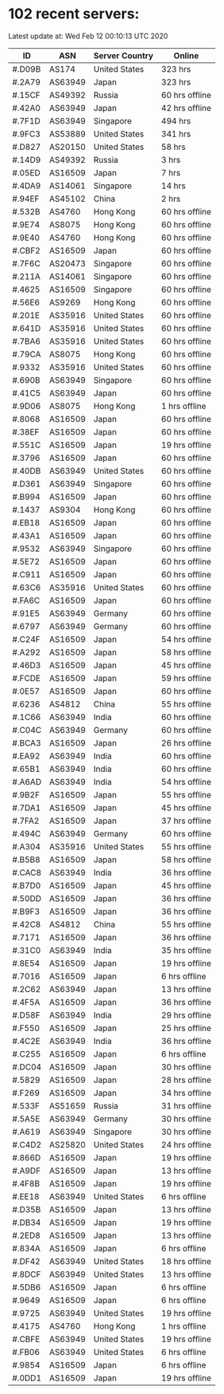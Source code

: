 # 102 recent servers:

Latest update at: Wed Feb 12 00:10:13 UTC 2020

| ID | ASN | Server Country | Online |
| -- | --- | -------------- | ------ |
| #.D09B | AS174 | United States | 323 hrs |
| #.2A79 | AS63949 | Japan | 323 hrs |
| #.15CF | AS49392 | Russia | 60 hrs offline |
| #.42A0 | AS63949 | Japan | 42 hrs offline |
| #.7F1D | AS63949 | Singapore | 494 hrs |
| #.9FC3 | AS53889 | United States | 341 hrs |
| #.D827 | AS20150 | United States | 58 hrs |
| #.14D9 | AS49392 | Russia | 3 hrs |
| #.05ED | AS16509 | Japan | 7 hrs |
| #.4DA9 | AS14061 | Singapore | 14 hrs |
| #.94EF | AS45102 | China | 2 hrs |
| #.532B | AS4760 | Hong Kong | 60 hrs offline |
| #.9E74 | AS8075 | Hong Kong | 60 hrs offline |
| #.9E40 | AS4760 | Hong Kong | 60 hrs offline |
| #.CBF2 | AS16509 | Japan | 60 hrs offline |
| #.7F6C | AS20473 | Singapore | 60 hrs offline |
| #.211A | AS14061 | Singapore | 60 hrs offline |
| #.4625 | AS16509 | Singapore | 60 hrs offline |
| #.56E6 | AS9269 | Hong Kong | 60 hrs offline |
| #.201E | AS35916 | United States | 60 hrs offline |
| #.641D | AS35916 | United States | 60 hrs offline |
| #.7BA6 | AS35916 | United States | 60 hrs offline |
| #.79CA | AS8075 | Hong Kong | 60 hrs offline |
| #.9332 | AS35916 | United States | 60 hrs offline |
| #.690B | AS63949 | Singapore | 60 hrs offline |
| #.41C5 | AS63949 | Japan | 60 hrs offline |
| #.9D06 | AS8075 | Hong Kong | 1 hrs offline |
| #.8068 | AS16509 | Japan | 60 hrs offline |
| #.38EF | AS16509 | Japan | 60 hrs offline |
| #.551C | AS16509 | Japan | 19 hrs offline |
| #.3796 | AS16509 | Japan | 60 hrs offline |
| #.40DB | AS63949 | United States | 60 hrs offline |
| #.D361 | AS63949 | Singapore | 60 hrs offline |
| #.B994 | AS16509 | Japan | 60 hrs offline |
| #.1437 | AS9304 | Hong Kong | 60 hrs offline |
| #.EB18 | AS16509 | Japan | 60 hrs offline |
| #.43A1 | AS16509 | Japan | 60 hrs offline |
| #.9532 | AS63949 | Singapore | 60 hrs offline |
| #.5E72 | AS16509 | Japan | 60 hrs offline |
| #.C911 | AS16509 | Japan | 60 hrs offline |
| #.63C6 | AS35916 | United States | 60 hrs offline |
| #.FA6C | AS16509 | Japan | 60 hrs offline |
| #.91E5 | AS63949 | Germany | 60 hrs offline |
| #.6797 | AS63949 | Germany | 60 hrs offline |
| #.C24F | AS16509 | Japan | 54 hrs offline |
| #.A292 | AS16509 | Japan | 58 hrs offline |
| #.46D3 | AS16509 | Japan | 45 hrs offline |
| #.FCDE | AS16509 | Japan | 59 hrs offline |
| #.0E57 | AS16509 | Japan | 60 hrs offline |
| #.6236 | AS4812 | China | 55 hrs offline |
| #.1C66 | AS63949 | India | 60 hrs offline |
| #.C04C | AS63949 | Germany | 60 hrs offline |
| #.BCA3 | AS16509 | Japan | 26 hrs offline |
| #.EA92 | AS63949 | India | 60 hrs offline |
| #.65B1 | AS63949 | India | 60 hrs offline |
| #.A6AD | AS63949 | India | 54 hrs offline |
| #.9B2F | AS16509 | Japan | 55 hrs offline |
| #.7DA1 | AS16509 | Japan | 45 hrs offline |
| #.7FA2 | AS16509 | Japan | 37 hrs offline |
| #.494C | AS63949 | Germany | 60 hrs offline |
| #.A304 | AS35916 | United States | 55 hrs offline |
| #.B5B8 | AS16509 | Japan | 58 hrs offline |
| #.CAC8 | AS63949 | India | 36 hrs offline |
| #.B7D0 | AS16509 | Japan | 45 hrs offline |
| #.50DD | AS16509 | Japan | 36 hrs offline |
| #.B9F3 | AS16509 | Japan | 36 hrs offline |
| #.42C8 | AS4812 | China | 55 hrs offline |
| #.7171 | AS16509 | Japan | 36 hrs offline |
| #.31C0 | AS63949 | India | 35 hrs offline |
| #.8E54 | AS16509 | Japan | 19 hrs offline |
| #.7016 | AS16509 | Japan | 6 hrs offline |
| #.2C62 | AS63949 | Japan | 13 hrs offline |
| #.4F5A | AS16509 | Japan | 36 hrs offline |
| #.D58F | AS63949 | India | 29 hrs offline |
| #.F550 | AS16509 | Japan | 25 hrs offline |
| #.4C2E | AS63949 | India | 36 hrs offline |
| #.C255 | AS16509 | Japan | 6 hrs offline |
| #.DC04 | AS16509 | Japan | 30 hrs offline |
| #.5829 | AS16509 | Japan | 28 hrs offline |
| #.F269 | AS16509 | Japan | 34 hrs offline |
| #.533F | AS51659 | Russia | 31 hrs offline |
| #.5A5E | AS63949 | Germany | 30 hrs offline |
| #.A619 | AS63949 | Singapore | 30 hrs offline |
| #.C4D2 | AS25820 | United States | 24 hrs offline |
| #.866D | AS16509 | Japan | 19 hrs offline |
| #.A9DF | AS16509 | Japan | 13 hrs offline |
| #.4F8B | AS16509 | Japan | 19 hrs offline |
| #.EE18 | AS63949 | United States | 6 hrs offline |
| #.D35B | AS16509 | Japan | 13 hrs offline |
| #.DB34 | AS16509 | Japan | 19 hrs offline |
| #.2ED8 | AS16509 | Japan | 13 hrs offline |
| #.834A | AS16509 | Japan | 6 hrs offline |
| #.DF42 | AS63949 | United States | 18 hrs offline |
| #.8DCF | AS63949 | United States | 13 hrs offline |
| #.5DB6 | AS16509 | Japan | 6 hrs offline |
| #.9649 | AS16509 | Japan | 6 hrs offline |
| #.9725 | AS63949 | United States | 19 hrs offline |
| #.4175 | AS4760 | Hong Kong | 1 hrs offline |
| #.CBFE | AS63949 | United States | 19 hrs offline |
| #.FB06 | AS63949 | United States | 6 hrs offline |
| #.9854 | AS16509 | Japan | 6 hrs offline |
| #.0DD1 | AS16509 | Japan | 19 hrs offline |

